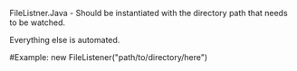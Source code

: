 FileListner.Java - Should be instantiated with the directory path that needs
to be watched.

Everything else is automated.

#Example: new FileListener("path/to/directory/here")



